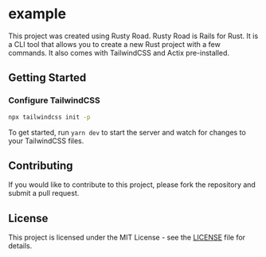 # example
This project was created using Rusty Road. Rusty Road is Rails for Rust. It is a CLI tool that allows you to create a new Rust project with a few commands. It also comes with TailwindCSS and Actix pre-installed.

## Getting Started

### Configure TailwindCSS

```bash
npx tailwindcss init -p
```

To get started, run `yarn dev` to start the server and watch for changes to your TailwindCSS files.

## Contributing

If you would like to contribute to this project, please fork the repository and submit a pull request.

## License

This project is licensed under the MIT License - see the [LICENSE](LICENSE) file for details.